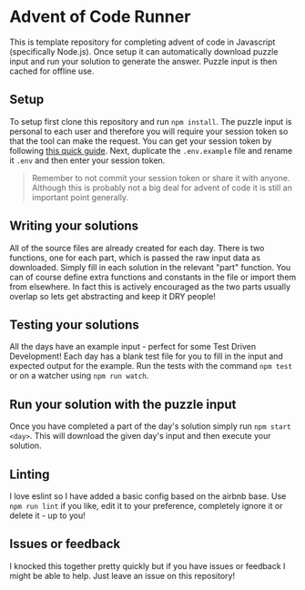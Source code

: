# Advent of Code Runner

This is template repository for completing advent of code in Javascript (specifically Node.js). Once setup it can automatically download puzzle input and run your solution to generate the answer. Puzzle input is then cached for offline use.

## Setup

To setup first clone this repository and run `npm install`. The puzzle input is personal to each user and therefore you will require your session token so that the tool can make the request. You can get your session token by following [this quick guide](https://github.com/wimglenn/advent-of-code-wim/issues/1). Next, duplicate the `.env.example` file and rename it `.env` and then enter your session token.

> Remember to not commit your session token or share it with anyone. Although this is probably not a big deal for advent of code it is still an important point generally.

## Writing your solutions

All of the source files are already created for each day. There is two functions, one for each part, which is passed the raw input data as downloaded. Simply fill in each solution in the relevant "part" function. You can of course define extra functions and constants in the file or import them from elsewhere. In fact this is actively encouraged as the two parts usually overlap so lets get abstracting and keep it DRY people!

## Testing your solutions

All the days have an example input - perfect for some Test Driven Development! Each day has a blank test file for you to fill in the input and expected output for the example. Run the tests with the command `npm test` or on a watcher using `npm run watch`.

## Run your solution with the puzzle input

Once you have completed a part of the day's solution simply run `npm start <day>`. This will download the given day's input and then execute your solution.

## Linting

I love eslint so I have added a basic config based on the airbnb base. Use `npm run lint` if you like, edit it to your preference, completely ignore it or delete it - up to you!

## Issues or feedback

I knocked this together pretty quickly but if you have issues or feedback I might be able to help. Just leave an issue on this repository!